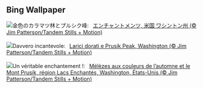 ## Bing Wallpaper
![](https://www.bing.com/th?id=OHR.GoldenEnchantments_JA-JP7939818582_UHD.jpg&w=1000)金色のカラマツ林とプルシク峰:&nbsp;&ensp;[エンチャントメンツ, 米国 ワシントン州 (© Jim Patterson/Tandem Stills + Motion)](https://www.bing.com/th?id=OHR.GoldenEnchantments_JA-JP7939818582_UHD.jpg)
<br><br/>
![](https://www.bing.com/th?id=OHR.GoldenEnchantments_IT-IT9162658563_UHD.jpg&w=1000)Davvero incantevole:&nbsp;&ensp;[Larici dorati e Prusik Peak, Washington (© Jim Patterson/Tandem Stills + Motion)](https://www.bing.com/th?id=OHR.GoldenEnchantments_IT-IT9162658563_UHD.jpg)
<br><br/>
![](https://www.bing.com/th?id=OHR.GoldenEnchantments_FR-FR3216426805_UHD.jpg&w=1000)Un véritable enchantement !:&nbsp;&ensp;[Mélèzes aux couleurs de l’automne et le Mont Prusik, région Lacs Enchantés, Washington, États-Unis (© Jim Patterson/Tandem Stills + Motion)](https://www.bing.com/th?id=OHR.GoldenEnchantments_FR-FR3216426805_UHD.jpg)
<br><br/>
